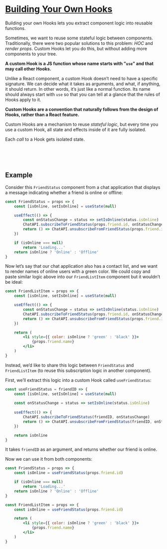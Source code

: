 # [Building Your Own Hooks](https://reactjs.org/docs/hooks-custom.html)

Building your own Hooks lets you extract component logic into reusable functions.

Sometimes, we want to reuse some stateful logic between components. Traditionally, there were two popular solutions to this problem: *HOC* and *render props*. Custom Hooks let you do this, but without adding more components to your tree.

**A custom Hook is a JS function whose name starts with ”`use`” and that may call other Hooks.**

Unlike a React component, a custom Hook doesn’t need to have a specific signature. We can decide what it takes as arguments, and what, if anything, it should return. In other words, it’s just like a normal function. Its name should always start with `use` so that you can tell at a glance that the rules of Hooks apply to it.

**Custom Hooks are a convention that naturally follows from the design of Hooks, rather than a React feature.**

Custom Hooks are a mechanism to reuse *stateful logic*, but every time you use a custom Hook, all state and effects inside of it are fully isolated.

Each *call* to a Hook gets isolated state.



<br />
<br />
<br />



## Example

Consider this `FriendStatus` component from a chat application that displays a message indicating whether a friend is online or offline:

```jsx
const FriendStatus = props => {
    const [isOnline, setIsOnline] = useState(null)

    useEffect(() => {
        const onStatusChange = status => setIsOnline(status.isOnline)
        ChatAPI.subscribeToFriendStatus(props.friend.id, onStatusChange)
        return () => ChatAPI.unsubscribeFromFriendStatus(props.friend.id, onStatusChange)
    })

    if (isOnline === null)
        return 'Loading...'
    return isOnline ? 'Online' : 'Offline'
}
```

Now let’s say that our chat application also has a contact list, and we want to render names of online users with a green color. We could copy and paste similar logic above into our `FriendListItem` component but it wouldn’t be ideal:

```jsx
const FriendListItem = props => {
    const [isOnline, setIsOnline] = useState(null)

    useEffect(() => {
        const onStatusChange = status => setIsOnline(status.isOnline)
        ChatAPI.subscribeToFriendStatus(props.friend.id, onStatusChange)
        return () => ChatAPI.unsubscribeFromFriendStatus(props.friend.id, onStatusChange)
    })

    return (
        <li style={{ color: isOnline ? 'green' : 'black' }}>
            {props.friend.name}
        </li>
    )
}
```

Instead, we’d like to share this logic between `FriendStatus` and `FriendListItem` (to reuse this subscription logic in another component).

First, we’ll extract this logic into a custom Hook called `useFriendStatus`:

```jsx
const useFriendStatus = friendID => {
    const [isOnline, setIsOnline] = useState(null)
    
    const onStatusChange = status => setIsOnline(status.isOnline)
    
    useEffect(() => {
        ChatAPI.subscribeToFriendStatus(friendID, onStatusChange)
        return () => ChatAPI.unsubscribeFromFriendStatus(friendID, onStatusChange)
    })

    return isOnline
}
```

It takes `friendID` as an argument, and returns whether our friend is online.

Now we can use it from both components:

```jsx
const FriendStatus = props => {
    const isOnline = useFriendStatus(props.friend.id)

    if (isOnline === null)
        return 'Loading...'
    return isOnline ? 'Online' : 'Offline'
}

const FriendListItem = props => {
    const isOnline = useFriendStatus(props.friend.id)

    return (
        <li style={{ color: isOnline ? 'green' : 'black' }}>
            {props.friend.name}
        </li>
    )
}
```

